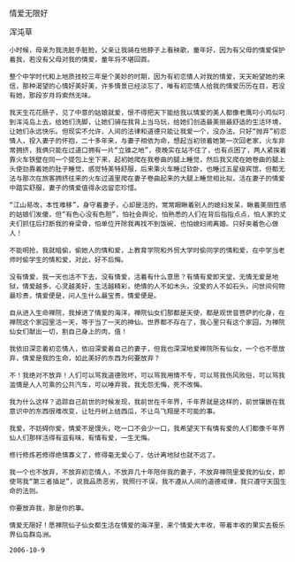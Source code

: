 情爱无限好

浑沌草


    小时候，母亲为我洗脏手脏脸，父亲让我骑在他脖子上看秧歌，童年好，因为有父母的情爱保护着我，若没有父母对我的情爱，童年将不堪回首。

    整个中学时代和上地质技校三年是个美妙的时期，因为有初恋情人对我的情爱，天天盼望她的来信，那种渴望的心情好美好美，许多情景已经淡忘了，唯有初恋情人给我的情爱历历在目，若没有她，那段岁月将索然无味。

    我天生花花肠子，见了中意的姑娘就爱，恨不得把天下能给我以情爱的美人都像老鹰叼小鸡似叼到浑沌岛上去，给她们洗脚，让她们骑在我背上当马玩，给她们创造最美丽最舒适的生活环境，让她们永远快乐。但现实不允许，人间的法律和道德只能让我爱一个，没办法，只好“抛弃”初恋情人，投入妻子的怀抱，二十多年来，与妻子相依为命，想起当初领着她第一次回老家，火车非常拥挤，我俩只能在过道口拥有一片“立锥之地”，夜晚实在站不住了，也有点困了，两人紧挨着靠火车铁壁在同一个提包上坐下来，起初她爬在我卷曲的腿上睡觉，然后我又爬在她卷曲的腿上头使劲靠着她的肚子睡觉，感觉特美特舒服，后来乘火车睡过软卧，也睡过五星级宾馆，但都无法与那次在旅客拥挤往来的火车过道里爬在妻子卷曲起来的大腿上睡觉相比拟，活在妻子的情爱中踏实舒服，妻子的情爱值得永远留恋珍惜。

    “江山易改，本性难移”，身守着妻子，心却是活的，常常眼瞅着别人的媳妇发呆，瞅着美丽性感的姑娘们发傻，但“有色心没有色胆”，怕社会舆论，怕熟悉的人们在背后指指点点，怕人家的丈夫们抓住后打断我的脊梁骨，怕单位开除我再找不到饭碗，也怕媳妇闹离婚。只好夹着色心做人！

    不能明抢，我就暗偷，偷她人的情和爱，上教育学院和外贸大学时偷同学的情和爱，在中学当老师时偷学生的情和爱，对此，好不后悔。

    没有情爱，我一天也活不下去，没有情爱，活着有什么意思？有情有爱即天堂，无情无爱是地狱，情爱越多，心灵越美好，生活越精彩，绝情的人不如木头，没爱的人不如石头，问世间何物最珍贵，情爱便是，问人生什么最宝贵，情爱便是。

    自从进入生命禅院，我掉进了情爱的海洋，禅院仙女们那都是天使，都是观世音菩萨的化身，在禅院这个家园里活一天，等于当了一天的神仙，世界都不存在了，我心里只有这个家园，为禅院仙女们献出一切，割自己身上的肉，值！

    我依旧深恋着初恋情人，依旧深爱着自己的妻子，但我也深深地爱禅院所有仙女，一个也不愿放弃，情爱是我的生命，如此美好的东西为何要放弃？

    不！我绝对不放弃！人们可以骂我道德败坏，可以骂我用情不专，可以骂我伤风败俗，可以骂我滥情是人人可乘的公共汽车，可以唾弃我，我无怨无悔，死不改悔。

    我为什么这样？追踪自己前世的时候发现，我前世在千年界，千年界就是这样的，前世镶嵌在我意识中的东西很难改变，让牡丹树上结西瓜，不让鸟飞翔是不可能的事。

    我爱，不妨碍你爱，情爱不是馒头，吃一口不会少一口，我希望天下有情有爱的人们都像千年界仙人们那样活得有滋有味，有情有爱，一生无悔。

    修行修炼若修得绝情寡义了，修得毫无爱心了，估计离地狱也就不远了。

    我一个也不放弃，不放弃初恋情人，不放弃几十年陪伴我的妻子，不放弃禅院里爱我的仙女，即使骂我“第三者插足”，说我品质恶劣，我照行不误，我不遵从人间的道德戒律，我只遵守天国生命的法则。

    你要放弃我，那是你的事。

    情爱无限好！愿禅院仙子仙女都生活在情爱的海洋里，来个情爱大丰收，带着丰收的果实去极乐界仙岛群岛洲。

    2006-10-9



